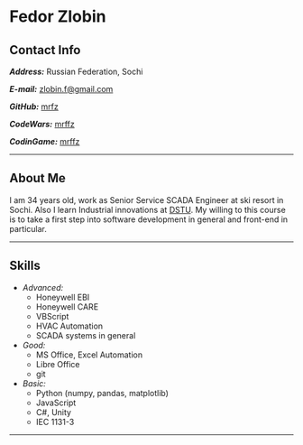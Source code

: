 # Fedor Zlobin

## Contact Info

***Address:*** Russian Federation, Sochi

***E-mail:*** [zlobin.f@gmail.com](mailto:zlobin.f+github@gmail.com)

***GitHub:*** [mrfz](https://github.com/mrfz)

***CodeWars:*** [mrffz](https://www.codewars.com/users/mrffz)

***CodinGame:*** [mrffz](https://www.codingame.com/profile/c3512bfb9d2f097fe43e7ffac01f82163995543)

---

## About Me

I am 34 years old, work as Senior Service SCADA Engineer at ski resort in Sochi. Also I learn Industrial innovations at [DSTU](https://donstu.ru/). My willing to this course is to take a first step into software development in general and front-end in particular. 

---
## Skills
+ *Advanced:* 
    - Honeywell EBI
    - Honeywell CARE
    - VBScript
    - HVAC Automation
    - SCADA systems in general
+ *Good:*  
    - MS Office, Excel Automation
    - Libre Office
    - git
+ *Basic:*
    - Python (numpy, pandas, matplotlib)
    - JavaScript
    - C#, Unity
    - IEC 1131-3

---
